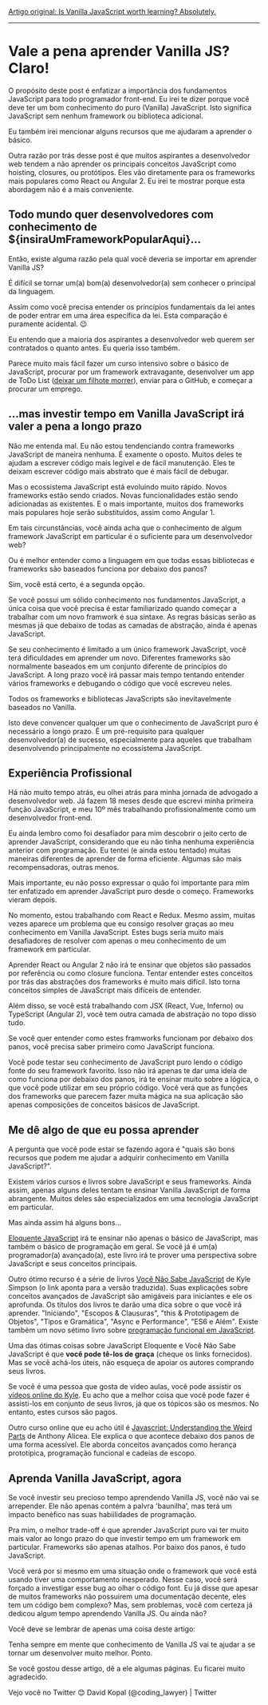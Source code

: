 [Artigo original: Is Vanilla JavaScript worth learning? Absolutely.](https://medium.freecodecamp.org/is-vanilla-javascript-worth-learning-absolutely-c2c67140ac34)

---


# Vale a pena aprender Vanilla JS? Claro!

O propósito deste post é enfatizar a importância dos fundamentos JavaScript para todo programador front-end. Eu irei te dizer porque você deve ter um bom conhecimento do puro (Vanilla) JavaScript. Isto significa JavaScript sem nenhum framework ou biblioteca adicional.

Eu também irei mencionar alguns recursos que me ajudaram a aprender o básico.

Outra razão por trás desse post é que muitos aspirantes a desenvolvedor web tendem a não aprender os principais conceitos JavaScript como hoisting, closures, ou protótipos. Eles vão diretamente para os frameworks mais populares como React ou Angular 2. Eu irei te mostrar porque esta abordagem não é a mais conveniente.

## Todo mundo quer desenvolvedores com conhecimento de ${insiraUmFrameworkPopularAqui}...

Então, existe alguma razão pela qual você deveria se importar em aprender Vanilla JS?

É difícil se tornar um(a) bom(a) desenvolvedor(a) sem conhecer o principal da linguagem.

Assim como você precisa entender os princípios fundamentais da lei antes de poder entrar em uma área específica da lei. Esta comparação é puramente acidental. 😉

Eu entendo que a maioria dos aspirantes a desenvolvedor web querem ser contratados o quanto antes. Eu queria isso também.

Parece muito mais fácil fazer um curso intensivo sobre o básico de JavaScript, procurar por um framework extravagante, desenvolver um app de ToDo List ([deixar um filhote morrer](https://medium.freecodecamp.org/every-time-you-build-a-to-do-list-app-a-puppy-dies-505b54637a5d)), enviar para o GitHub, e começar a procurar um emprego.

## ...mas investir tempo em Vanilla JavaScript irá valer a pena a longo prazo

Não me entenda mal. Eu não estou tendenciando contra frameworks JavaScript de maneira nenhuma. É examente o oposto. Muitos deles te ajudam a escrever código mais legível e de fácil manutenção. Eles te deixam escrever código mais abstrato que é mais fácil de debugar.

Mas o ecossistema JavaScript está evoluindo muito rápido. Novos frameworks estão sendo criados. Novas funcionalidades estão sendo adicionadas as existentes. E o mais importante, muitos dos frameworks mais populares hoje serão substituídos, assim como Angular 1.

Em tais circunstâncias, você ainda acha que o conhecimento de algum framework JavaScript em particular é o suficiente para um desenvolvedor web?

Ou é melhor entender como a linguagem em que todas essas bibliotecas e frameworks são baseados funciona por debaixo dos panos?

Sim, você está certo, é a segunda opção.

Se você possui um sólido conhecimento nos fundamentos JavaScript, a única coisa que você precisa é estar familiarizado quando começar a trabalhar com um novo framwork é sua sintaxe. As regras básicas serão as mesmas já que debaixo de todas as camadas de abstração, ainda é apenas JavaScript.

Se seu conhecimento é limitado a um único framework JavaScript, você terá dificuldades em aprender um novo. Diferentes frameworks são normalmente baseados em um conjunto diferente de princípios do JavaScript. A long prazo você irá passar mais tempo tentando entender vários frameworks e debugando o código que você escreveu neles.

Todos os frameworks e bibliotecas JavaScripts são inevitavelmente baseados no Vanilla.

Isto deve convencer qualquer um que o conhecimento de JavaScript puro é necessário a longo prazo. É um pré-requisito para qualquer desenvolvedor(a) de sucesso, especialmente para aqueles que trabalham desenvolvendo principalmente no ecossistema JavaScript.

## Experiência Profissional

Há não muito tempo atrás, eu olhei atrás para minha jornada de advogado a desenvolvedor web. Já fazem 18 meses desde que escrevi minha primeira função JavaScript, e meu 10º mês trabalhando profissionalmente como um desenvolvedor front-end.

Eu ainda lembro como foi desafiador para mim descobrir o jeito certo de aprender JavaScript, considerando que eu não tinha nenhuma experiência anterior com programação. Eu tentei (e ainda estou tentado) muitas maneiras diferentes de aprender de forma eficiente. Algumas são mais recompensadoras, outras menos.

Mais importante, eu não posso expressar o quão foi importante para mim ter enfatizado em aprender JavaScript puro desde o começo. Frameworks vieram depois.

No momento, estou trabalhando com React e Redux. Mesmo assim, muitas vezes aparece um problema que eu consigo resolver graças ao meu conhecimento em Vanilla JavaScript. Estes bugs seria muito mais desafiadores de resolver com apenas o meu conhecimento de um framework em particular.


Aprender React ou Angular 2 não irá te ensinar que objetos são passados por referência ou como closure funciona. Tentar entender estes conceitos por trás das abstrações dos frameworks é muito mais difícil. Isto torna conceitos simples de JavaScript mais difíceis de entender.

Além disso, se você está trabalhando com JSX (React, Vue, Inferno) ou TypeScript (Angular 2), você tem outra camada de abstração no topo disso tudo.

Se você quer entender como estes framworks funcionam por debaixo dos panos, você precisa saber primeiro como JavaScript funciona.

Você pode testar seu conhecimento de JavaScript puro lendo o código fonte do seu framework favorito. Isso não irá apenas te dar uma ideia de como funciona por debaixo dos panos, irá te ensinar muito sobre a lógica, o que você pode utilizar em seu próprio código. Você verá que as funções dos frameworks que parecem fazer muita mágica na sua aplicação são apenas composições de conceitos básicos de JavaScript.

## Me dê algo de que eu possa aprender

A pergunta que você pode estar se fazendo agora é "quais são bons recursos que podem me ajudar a adquirir conhecimento em Vanilla JavaScript?".

Existem vários cursos e livros sobre JavaScript e seus frameworks. Ainda assim, apenas alguns deles tentam te ensinar Vanilla JavaScript de forma abrangente. Muitos deles são especializados em uma tecnologia JavaScript em particular.

Mas ainda assim há alguns bons...

[Eloquente JavaScript](http://eloquentjavascript.net/) irá te ensinar não apenas o básico de JavaScript, mas também o básico de programação em geral. Se você já é um(a) programador(a) avançado(a), este livro irá te prover uma perspectiva sobre JavaScript e seus conceitos principais.

Outro ótimo recurso é a série de livros [Você Não Sabe JavaScript](https://github.com/cezaraugusto/You-Dont-Know-JS) de Kyle Simpson (o link aponta para a versão traduzida). Suas explicações sobre conceitos avançados de JavaScript são amigáveis para iniciantes e ele os aprofunda. Os títulos dos livros te darão uma dica sobre o que você irá aprender. "Iniciando", "Escopos & Clausuras", "this & Prototipagem de Objetos", "Tipos e Gramática", "Async e Performance", "ES6 e Além". Existe também um novo sétimo livro sobre [programação funcional em JavaScript](https://github.com/getify/Functional-Light-JS).

Uma das ótimas coisas sobre JavaScript Eloquente e Você Não Sabe JavaScript é que **você pode tê-los de graça** (cheque os links fornecidos). Mas se você achá-los úteis, não esqueça de apoiar os autores comprando seus livros.

Se você é uma pessoa que gosta de vídeo aulas, você pode assistir os [vídeos online do Kyle](https://frontendmasters.com/kyle-simpson/). Eu acho que a melhor coisa que você pode fazer é assisti-los em conjunto de seus livros, já que os tópicos são os mesmos. No entanto, estes cursos são pagos.

Outro curso online que eu acho útil é [Javascript: Understanding the Weird Parts](https://www.udemy.com/understand-javascript/) de Anthony Alicea. Ele explica o que acontece debaixo dos panos de uma forma acessível. Ele aborda conceitos avançados como herança prototípica, programação funcional e cadeias de escopo.

## Aprenda Vanilla JavaScript, agora

Se você investir seu precioso tempo aprendendo Vanilla JS, você não vai se arrepender. Ele não apenas contém a palvra 'baunilha', mas terá um impacto benéfico nas suas habiilidades de programação.

Pra mim, o melhor trade-off é que aprender JavaScript puro vai ter muito mais valor ao longo prazo do que investir tempo em um framework em particular. Frameworks são apenas atalhos.
Por baixo dos panos, é tudo JavaScript.

Você verá por si mesmo em uma situação onde o framework que você está usando tiver uma comportamento inesperado. Nesse caso, você será forçado a investigar esse bug ao olhar o código font. Eu já disse que apesar de muitos frameworks não possuirem uma documentação decente, eles tem um código bem complexo? Mas, sem problemas, você com certeza já dedicou algum tempo aprendendo Vanilla JS. Ou ainda não?

Você deve se lembrar de apenas uma coisa deste artigo:

Tenha sempre em mente que conhecimento de Vanilla JS vai te ajudar a se tornar um desenvolver muito melhor. Ponto.

Se você gostou desse artigo, dê a ele algumas páginas. Eu ficarei muito agradecido.

Vejo você no Twitter 😊
David Kopal (@coding_lawyer) | Twitter
